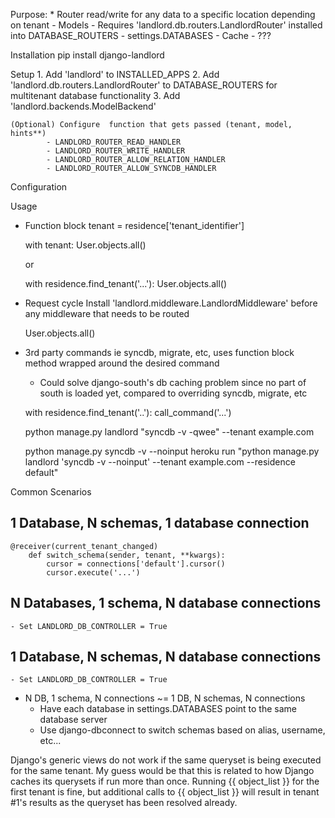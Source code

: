 Purpose:
    * Router read/write for any data to a specific location depending on tenant
        - Models
            - Requires 'landlord.db.routers.LandlordRouter' installed into DATABASE_ROUTERS
            - settings.DATABASES
        - Cache - ???


Installation
    pip install django-landlord

Setup
    1. Add 'landlord' to INSTALLED_APPS
    2. Add 'landlord.db.routers.LandlordRouter' to DATABASE_ROUTERS for multitenant database functionality
    3. Add 'landlord.backends.ModelBackend'
    
    (Optional) Configure  function that gets passed (tenant, model, hints**)
            - LANDLORD_ROUTER_READ_HANDLER
            - LANDLORD_ROUTER_WRITE_HANDLER
            - LANDLORD_ROUTER_ALLOW_RELATION_HANDLER
            - LANDLORD_ROUTER_ALLOW_SYNCDB_HANDLER
Configuration

Usage
* Function block
    tenant = residence['tenant_identifier']
    
    with tenant:
        User.objects.all()

    or

    with residence.find_tenant('...'):
        User.objects.all()

* Request cycle
    Install 'landlord.middleware.LandlordMiddleware' before any middleware that needs to be routed
    
    User.objects.all()

* 3rd party commands ie syncdb, migrate, etc, uses function block method wrapped around the desired command
    - Could solve django-south's db caching problem since no part of south is loaded yet, 
    compared to overriding syncdb, migrate, etc

    with residence.find_tenant('..'):
        call_command('...')

    python manage.py landlord "syncdb -v -qwee" --tenant example.com

    python manage.py syncdb -v --noinput
    heroku run "python manage.py landlord 'syncdb -v --noinput' --tenant example.com --residence default"


Common Scenarios
## 1 Database, N schemas, 1 database connection
    @receiver(current_tenant_changed)
        def switch_schema(sender, tenant, **kwargs):
            cursor = connections['default'].cursor()
            cursor.execute('...')
            
## N Databases, 1 schema, N database connections
    - Set LANDLORD_DB_CONTROLLER = True

## 1 Database, N schemas, N database connections
    - Set LANDLORD_DB_CONTROLLER = True

* N DB, 1 schema, N connections ~= 1 DB, N schemas, N connections
    - Have each database in settings.DATABASES point to the same database server
    - Use django-dbconnect to switch schemas based on alias, username, etc...



Django's generic views do not work if the same queryset is being executed for the same tenant.
My guess would be that this is related to how Django caches its querysets if run more than once.
Running {{ object_list }} for the first tenant is fine, but additional calls to {{ object_list }}
will result in tenant #1's results as the queryset has been resolved already.